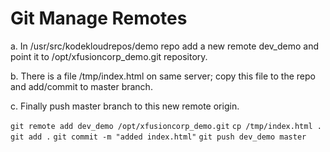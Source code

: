 # Git Manage Remotes
a. In /usr/src/kodekloudrepos/demo repo add a new remote dev_demo and point it to /opt/xfusioncorp_demo.git repository.

b. There is a file /tmp/index.html on same server; copy this file to the repo and add/commit to master branch.

c. Finally push master branch to this new remote origin.

`git remote add dev_demo /opt/xfusioncorp_demo.git`
`cp /tmp/index.html .`
`git add .`
`git commit -m "added index.html"`
`git push dev_demo master`